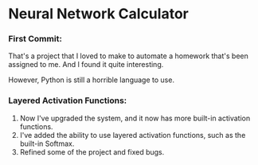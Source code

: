 # Neural Network Calculator

### First Commit:

That's a project that I loved to make to automate a homework that's been assigned to me.
And I found it quite interesting.

However, Python is still a horrible language to use.

### Layered Activation Functions:

1. Now I've upgraded the system, and it now has more built-in activation functions.
2. I've added the ability to use layered activation functions, such as the built-in Softmax.
3. Refined some of the project and fixed bugs.

